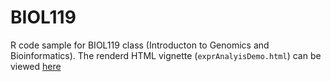 # BIOL119
R code sample for BIOL119 class (Introducton to Genomics and Bioinformatics). The renderd HTML vignette (`exprAnalyisDemo.html`) can be viewed [here](https://girke.bioinformatics.ucr.edu/BIOL119-2025/exprAnalyisDemo.html)
